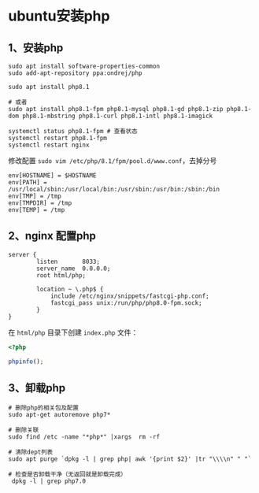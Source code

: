 # ubuntu安装php

## 1、安装php

```
sudo apt install software-properties-common
sudo add-apt-repository ppa:ondrej/php

sudo apt install php8.1

# 或者
sudo apt install php8.1-fpm php8.1-mysql php8.1-gd php8.1-zip php8.1-dom php8.1-mbstring php8.1-curl php8.1-intl php8.1-imagick

systemctl status php8.1-fpm # 查看状态
systemctl restart php8.1-fpm
systemctl restart nginx
```

修改配置 `sudo vim /etc/php/8.1/fpm/pool.d/www.conf`，去掉分号

```
env[HOSTNAME] = $HOSTNAME
env[PATH] = /usr/local/sbin:/usr/local/bin:/usr/sbin:/usr/bin:/sbin:/bin
env[TMP] = /tmp
env[TMPDIR] = /tmp
env[TEMP] = /tmp
```

## 2、nginx 配置php

```
server {
        listen       8033;
        server_name  0.0.0.0;
        root html/php;

        location ~ \.php$ {
            include /etc/nginx/snippets/fastcgi-php.conf;
            fastcgi_pass unix:/run/php/php8.0-fpm.sock;
        }
}
```

在 `html/php` 目录下创建 `index.php` 文件：

```php
<?php

phpinfo();
```

## 3、卸载php

```
# 删除php的相关包及配置
sudo apt-get autoremove php7*

# 删除关联
sudo find /etc -name "*php*" |xargs  rm -rf

# 清除dept列表
sudo apt purge `dpkg -l | grep php| awk '{print $2}' |tr "\\\\n" " "`

# 检查是否卸载干净（无返回就是卸载完成）
 dpkg -l | grep php7.0
```
